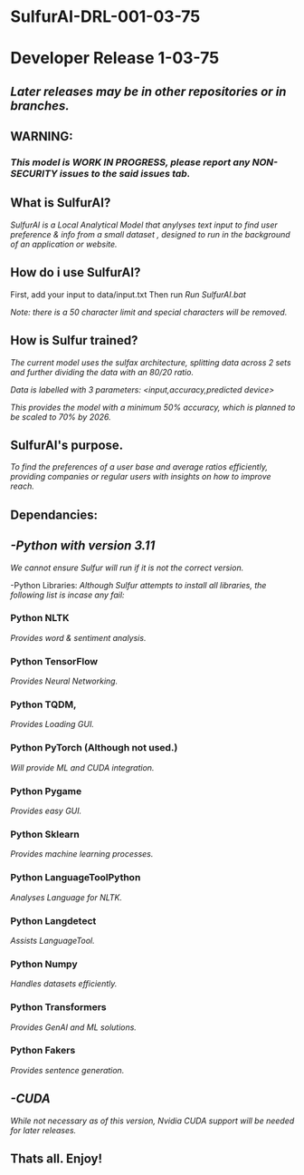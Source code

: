 # SulfurAI-DRL-001-03-75
# Developer Release 1-03-75
## _Later releases may be in other repositories or in branches._
 
## WARNING:
### _This model is WORK IN PROGRESS, please report any NON-SECURITY issues to the said issues tab._


## What is SulfurAI?

_SulfurAI is a Local Analytical Model that anylyses text input to find user preference & info from a small dataset , designed to run in the background of an application or website._

## How do i use SulfurAI?

First, add your input to data/input.txt
Then run 
_Run SulfurAI.bat_

_Note: there is a 50 character limit and special characters will be removed._

## How is Sulfur trained?

_The current model uses the sulfax architecture, splitting data across 2 sets and further dividing the data with an 80/20 ratio._

_Data is labelled with 3 parameters:
 <input,accuracy,predicted device>_

 _This provides the model with a minimum 50% accuracy, which is planned to be scaled to 70% by 2026._

## SulfurAI's purpose.

_To find the preferences of a user base and average ratios efficiently, providing companies or regular users with insights on how to improve reach._


## Dependancies:
## _-Python with version 3.11_
_We cannot ensure Sulfur will run if it is not the correct version._

-Python Libraries:
 _Although Sulfur attempts to install all libraries, the following list is incase any fail:_
  ### Python NLTK
  _Provides word & sentiment analysis._
  ### Python TensorFlow 
  _Provides Neural Networking._
  ### Python TQDM,
  _Provides Loading GUI._
  ### Python PyTorch (Although not used.)
  _Will provide ML and CUDA integration._
  ### Python Pygame
  _Provides easy GUI._
  ### Python Sklearn
  _Provides machine learning processes._
  ### Python LanguageToolPython
  _Analyses Language for NLTK._
  ### Python Langdetect
  _Assists LanguageTool._
  ### Python Numpy
  _Handles datasets efficiently._
  ### Python Transformers
  _Provides GenAI and ML solutions._
  ### Python Fakers
  _Provides sentence generation._

## _-CUDA_
_While not necessary as of this version, Nvidia CUDA support will be needed for later releases._

## Thats all. Enjoy!
  
  

